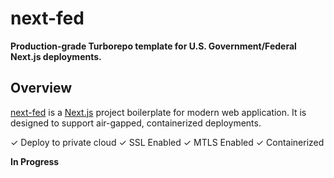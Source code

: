 # next-fed

**Production-grade Turborepo template for U.S. Government/Federal Next.js deployments.**

## Overview

[next-fed](https://github.com/cchin25/next-fed) is a [Next.js](https://nextjs.org/) project boilerplate for modern web application. It is designed to support air-gapped, containerized deployments.

&#x2713; Deploy to private cloud
&#x2713; SSL Enabled
&#x2713; MTLS Enabled
&#x2713; Containerized


**In Progress**
